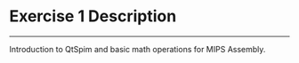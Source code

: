 # Exercise 1 Description
----


Introduction to QtSpim and basic math operations for MIPS Assembly.
